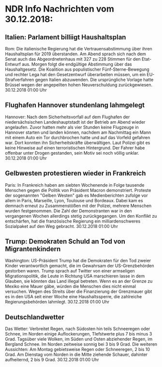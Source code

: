 # NDR Info Nachrichten vom 30.12.2018:


## Italien: Parlament billiigt Haushaltsplan
Rom: 	Die italienische Regierung hat die Vertrauensabstimmung über ihren Haushaltsplan für 2019 überstanden. Am Abend sprach sich nach dem Senat auch das Abgeordnetenhaus mit 327 zu 228 Stimmen für den Etat-Entwurf aus. Morgen folgt die endgültige Abstimmung über das Haushaltgesetz. Die Koalition aus populistischer Fünf-Sterne-Bewegung und rechter Lega hat den Gesetzentwurf überarbeiten müssen, um ein EU-Strafverfahren gegen Italien abzuwenden. Die ursprüngliche Vorlage hatte Brüssel wegen der angepeilten hohen Neuverschuldung zurückgewiesen. 30.12.2018 01:00 Uhr 

## Flughafen Hannover stundenlang lahmgelegt
Hannover:	Nach dem Sicherheitsvorfall auf dem Flughafen der niedersächsischen Landeshauptstadt ist der Betrieb am Abend wieder angelaufen. Zuvor hatten mehr als vier Stunden keine Flugzeuge in Hannover starten und landen können, nachdem am Nachmittag ein Mann mit einem Auto ein Tor durchbrochen hatte und auf das Vorfeld gefahren war. Dort konnten ihn Sicherheitskräfte überwältigen. Laut Polizei gibt es keine Hinweise auf einen terroristischen Hintergrund. Der Fahrer habe offenbar unter Drogen gestanden, sein Motiv sei noch völlig unklar. 30.12.2018 01:00 Uhr 

## Gelbwesten protestieren wieder in Frankreich
Paris: 	In Frankreich haben am siebten Wochenende in Folge tausende Menschen gegen die Politik von Präsident Macron demonstriert. Proteste der sogenannten "Gelben Westen" gab es Medienberichten zufolge vor allem in Paris, Marseille, Lyon, Toulouse und Bordeaux. Dabei kam es demnach erneut zu Zusammenstößen mit der Polizei, mehrere Menschen wurden festgenommen. Die Zahl der Demonstranten war in den vergangenen Wochen allerdings stetig zurückgegangen. Um den Konflikt zu entschärfen, hat die französische Regierung ein milliardenschweres Sozialpaket auf den Weg gebracht. 30.12.2018 01:00 Uhr 

## Trump: Demokraten Schuld an Tod von Migrantenkindern
Washington: 	US-Präsident Trump hat die Demokraten für den Tod zweier Kinder verantwortlich gemacht, die im Gewahrsam der US-Grenzbehörden gestorben waren. Trump sprach auf Twitter von einer armseligen Migrationspolitik, die Leute in Richtung USA marschieren lasse in dem Glauben, sie könnten das Land illegal betreten. Wenn es an der Grenze zu Mexiko eine Mauer gäbe, würden die Menschen dies nicht einmal versuchen. Wegen des Streits über die Finanzierung der Grenzmauer gibt es in den USA seit einer Woche eine Haushaltssperre, die zahlreiche Regierungsbehörden lahmlegt. 30.12.2018 01:00 Uhr 

## Deutschlandwetter
Das Wetter:
Verbreitet Regen, nach Südosten hin teils Schneeregen oder Schnee, im Norden einige Auflockerungen, TIefstwerte plus 7 bis minus 3 Grad. Tagsüber viele Wolken, im Süden und Osten abziehender Regen, im Bergland Schnee. Im Norden zeitweise sonnig bei 3 bis 9 Grad. Die weiteren Aussichten: Am Montag gebietsweise Regen oder Schneeregen, 2 bis 10 Grad. Am Dienstag vom Norden in die Mitte ziehende Schauer, dahinter aufheiternd, 2 bis 9 Grad. 30.12.2018 01:00 Uhr 
